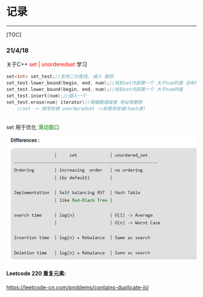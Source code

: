# 记录

------

[TOC]



### 21/4/18

关于C++ <font color='red'>set | unorderedset</font> 学习

```c++
set<int> set_test;//支持二分查找, 插入 删除
set_test.lower_bound(begin, end, num);//找到set内部第一个 大于num的值 没有符合条件的则找到set_test.end();
set_test.lower_bound(begin, end, num);//找到set内部第一个 大于num的值
set_test.insert(num);//插入一个
set_test.erase(num| iterator)//根据数值或者 地址来删除
    //set -> 顺序存储 unorderedset ->非顺序存储(hash表)
    
```

set 用于优化 <font color='green'>滑动窗口</font> 

![Image text](https://github.com/lothifia/Log/blob/main/readme.assets/20191106171908375-1618682427723.png)

#### Leetcode 220 重复元素: 

https://leetcode-cn.com/problems/contains-duplicate-iii/